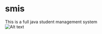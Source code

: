 # smis
This is  a full  java student management system  
<img
  src="/home/eden/SMIS_ERD.png"
  alt="Alt text"
  title="Optional title"
  style="display: inline-block; margin: 0 auto; max-width: 300px">
